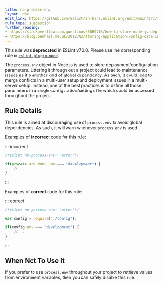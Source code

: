 ```yaml
---
title: no-process-env
layout: doc
edit_link: https://github.com/eslint/zh-hans.eslint.org/edit/main/src/rules/no-process-env.md
rule_type: suggestion
further_reading:
- https://stackoverflow.com/questions/5869216/how-to-store-node-js-deployment-settings-configuration-files
- https://blog.benhall.me.uk/2012/02/storing-application-config-data-in/
---
```



This rule was **deprecated** in ESLint v7.0.0. Please use the corresponding rule in [`eslint-plugin-node`](https://github.com/mysticatea/eslint-plugin-node).

The `process.env` object in Node.js is used to store deployment/configuration parameters. Littering it through out a project could lead to maintenance issues as it's another kind of global dependency. As such, it could lead to merge conflicts in a multi-user setup and deployment issues in a multi-server setup. Instead, one of the best practices is to define all those parameters in a single configuration/settings file which could be accessed throughout the project.

## Rule Details

This rule is aimed at discouraging use of `process.env` to avoid global dependencies. As such, it will warn whenever `process.env` is used.

Examples of **incorrect** code for this rule:

::: incorrect

```js
/*eslint no-process-env: "error"*/

if(process.env.NODE_ENV === "development") {
    //...
}
```

:::

Examples of **correct** code for this rule:

::: correct

```js
/*eslint no-process-env: "error"*/

var config = require("./config");

if(config.env === "development") {
    //...
}
```

:::

## When Not To Use It

If you prefer to use `process.env` throughout your project to retrieve values from environment variables, then you can safely disable this rule.
